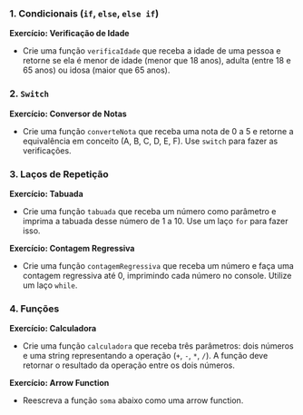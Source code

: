 
### 1. Condicionais (`if`, `else`, `else if`)

**Exercício: Verificação de Idade**

- Crie uma função `verificaIdade` que receba a idade de uma pessoa e retorne se ela é menor de idade (menor que 18 anos), adulta (entre 18 e 65 anos) ou idosa (maior que 65 anos).


### 2. `Switch`

**Exercício: Conversor de Notas**

- Crie uma função `converteNota` que receba uma nota de 0 a 5 e retorne a equivalência em conceito (A, B, C, D, E, F). Use `switch` para fazer as verificações.


### 3. Laços de Repetição

**Exercício: Tabuada**

- Crie uma função `tabuada` que receba um número como parâmetro e imprima a tabuada desse número de 1 a 10. Use um laço `for` para fazer isso.


**Exercício: Contagem Regressiva**

- Crie uma função `contagemRegressiva` que receba um número e faça uma contagem regressiva até 0, imprimindo cada número no console. Utilize um laço `while`.

### 4. Funções

**Exercício: Calculadora**

- Crie uma função `calculadora` que receba três parâmetros: dois números e uma string representando a operação (`+`, `-`, `*`, `/`). A função deve retornar o resultado da operação entre os dois números.

**Exercício: Arrow Function**

- Reescreva a função `soma` abaixo como uma arrow function.
